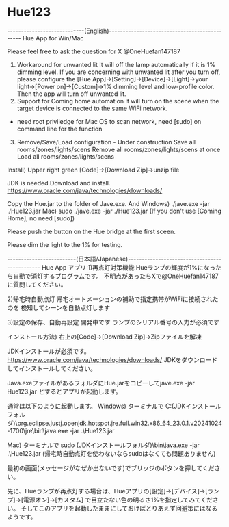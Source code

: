 # Hue123
----------------------------(English)----------------------------------------------
Hue App for Win/Mac

Please feel free to ask the question for X @OneHuefan147187

1) Workaround for unwanted lit
It will off the lamp automatically if it is 1% dimming level.
If you are concerning with unwanted lit after you turn off,
please configure the [Hue App]->[Setting]->[Device]->[Light]->your light->[Power on]->[Custom]->1% dimming level and low-profile color.
Then the app will turn off unwanted lit.
2) Support for Coming home automation
It will turn on the scene when the target device is connected to the same WiFi network.
* need root priviledge for Mac OS to scan network, need [sudo] on command line for the function
3) Remove/Save/Load configuration - Under construction
Save all rooms/zones/lights/scens
Remove all rooms/zones/lights/scens at once
Load all rooms/zones/lights/scens

Install)
Upper right green [Code]->[Download Zip]->unzip file

JDK is needed.Download and install.
https://www.oracle.com/java/technologies/downloads/

Copy the Hue.jar to the folder of Jave.exe.
And 
Windows)
./jave.exe -jar ./Hue123.jar
Mac)
sudo ./jave.exe -jar ./Hue123.jar
(If you don't use [Coming Home], no need [sudo])

Please push the button on the Hue bridge at the first sceen.

Please dim the light to the 1% for testing.

-------------------------(日本語/Japanese)----------------------------------------------
Hue App アプリ
1)再点灯対策機能
Hueランプの輝度が1%になったら自動で消灯するプログラムです。
不明点があったらXで@OneHuefan147187に質問してください。

2)帰宅時自動点灯
帰宅オートメーションの補助で指定携帯がWiFiに接続されたのを
検知してシーンを自動点灯します

3)設定の保存、自動再設定 開発中です
ランプのシリアル番号の入力が必須です

インストール方法)
右上の[Code]->[Download Zip]->Zipファイルを解凍

JDKインストールが必須です。
https://www.oracle.com/java/technologies/downloads/
JDKをダウンロードしてインストールしてください。

Java.exeファイルがあるフォルダにHue.jarをコピーしてjave.exe -jar Hue123.jar
とするとアプリが起動します。

通常は以下のように起動します。
Windows)
ターミナルで
C:\(JDKインストールフォルダ)\org.eclipse.justj.openjdk.hotspot.jre.full.win32.x86_64_23.0.1.v20241024-1700\jre\bin\java.exe -jar .\Hue123.jar

Mac)
ターミナルで
sudo (JDKインストールフォルダ)\bin\java.exe -jar .\Hue123.jar
(帰宅時自動点灯を使わないならsudoはなくても問題ありません)

最初の画面(メッセージがなぜか出ないです)でブリッジのボタンを押してください。

先に、Hueランプが再点灯する場合は、Hueアプリの[設定]->[デバイス]->[ランプ]->[電源オン]->[カスタム]
で目立たない色の明るさ1%を指定してみてください。
そしてこのアプリを起動したままにしておけばとりあえず回避策にはなるようです。



